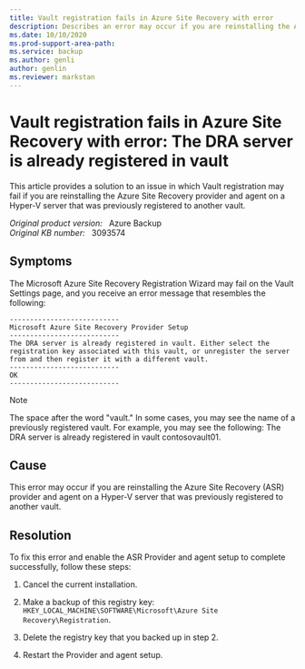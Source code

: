 ```yaml
---
title: Vault registration fails in Azure Site Recovery with error
description: Describes an error may occur if you are reinstalling the Azure Site Recovery provider and agent on a Hyper-V server that was previously registered to another vault.
ms.date: 10/10/2020
ms.prod-support-area-path: 
ms.service: backup
ms.author: genli
author: genlin
ms.reviewer: markstan
---
```

# Vault registration fails in Azure Site Recovery with error: The DRA server is already registered in vault

This article provides a solution to an issue in which Vault registration may fail if you are reinstalling the Azure Site Recovery provider and agent on a Hyper-V server that was previously registered to another vault.

_Original product version:_ &nbsp; Azure Backup  
_Original KB number:_ &nbsp; 3093574

## Symptoms

The Microsoft Azure Site Recovery Registration Wizard may fail on the Vault Settings  page, and you receive an error message that resembles the following:

```
---------------------------
Microsoft Azure Site Recovery Provider Setup
---------------------------
The DRA server is already registered in vault. Either select the registration key associated with this vault, or unregister the server from and then register it with a different vault.
---------------------------
OK
---------------------------
```

> [!NOTE]
> The space after the word "vault." In some cases, you may see the name of a previously registered vault. For example, you may see the following: The DRA server is already registered in vault contosovault01.

## Cause

This error may occur if you are reinstalling the Azure Site Recovery (ASR) provider and agent on a Hyper-V server that was previously registered to another vault.

## Resolution

To fix this error and enable the ASR Provider and agent setup to complete successfully, follow these steps:

1. Cancel the current installation.
2. Make a backup of this registry key: `HKEY_LOCAL_MACHINE\SOFTWARE\Microsoft\Azure Site Recovery\Registration`.

3. Delete the registry key that you backed up in step 2.
4. Restart the Provider and agent setup.
